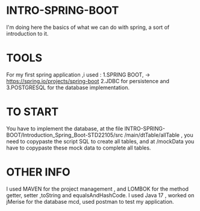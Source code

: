 # INTRO-SPRING-BOOT
I'm doing here the basics of what we can do with spring, a sort of introduction to it.

# TOOLS
For my first spring application ,i used :
 1.SPRING BOOT, -> https://spring.io/projects/spring-boot
 2.JDBC for persistence and 
 3.POSTGRESQL for the database implementation.

# TO START 
You have to implement the database, 
at the file INTRO-SPRING-BOOT/Introduction_Spring_Boot-STD22105/src
/main/dtTable/allTable , you need to copypaste the script SQL to create all tables, 
and at /mockData you have to copypaste these mock data to complete all  tables.

# OTHER INFO
I used MAVEN for the project management , and LOMBOK for the method getter, setter ,toString and equalsAndHashCode.
I used Java 17 , worked on jMerise for the database mcd, used postman to test my application.
